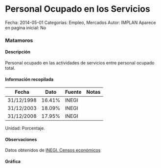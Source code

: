 Personal Ocupado en los Servicios
=====

Fecha: 2014-05-01
Categorías: Empleo, Mercados
Autor: IMPLAN
Aparece en pagina inicial: No

### Matamoros

#### Descripción

Personal ocupado en las actividades de servicios entre personal ocupado total.

<!-- break -->

#### Información recopilada

<table class="table table-hover table-bordered matriz">
  <thead>
    <tr><th>Fecha</th><th>Dato</th><th>Fuente</th><th>Notas</th></tr>
  </thead>
  <tbody>
    <tr><td class="centrado">31/12/1998</td><td class="derecha">16.41%</td><td>INEGI</td><td></td></tr>
    <tr><td class="centrado">31/12/2003</td><td class="derecha">18.09%</td><td>INEGI</td><td></td></tr>
    <tr><td class="centrado">31/12/2008</td><td class="derecha">17.95%</td><td>INEGI</td><td></td></tr>
  </tbody>
</table>

Unidad: Porcentaje.

#### Observaciones

Datos obtenidos de [INEGI. Censos económicos](http://www3.inegi.org.mx/sistemas/saic/)

#### Gráfica

<div id="Morrisecjzmngp" class="grafica"></div>
  <script>
  new Morris.Line({
    element: 'Morrisecjzmngp',
    data: [
      { fecha: '1998-12-31', dato: 16.4100 },
      { fecha: '2003-12-31', dato: 18.0900 },
      { fecha: '2008-12-31', dato: 17.9535 }
    ],
    xkey: 'fecha',
    ykeys: ['dato'],
    labels: ['Dato'],
    lineColors: ['#FF5B02'],
    xLabelFormat: function(d) {
      return d.getDate()+'/'+(d.getMonth()+1)+'/'+d.getFullYear();
    },
    dateFormat: function (ts) {
      var d = new Date(ts);
      return d.getDate() + '/' + (d.getMonth() + 1) + '/' + d.getFullYear();
    }
  });
  </script>
